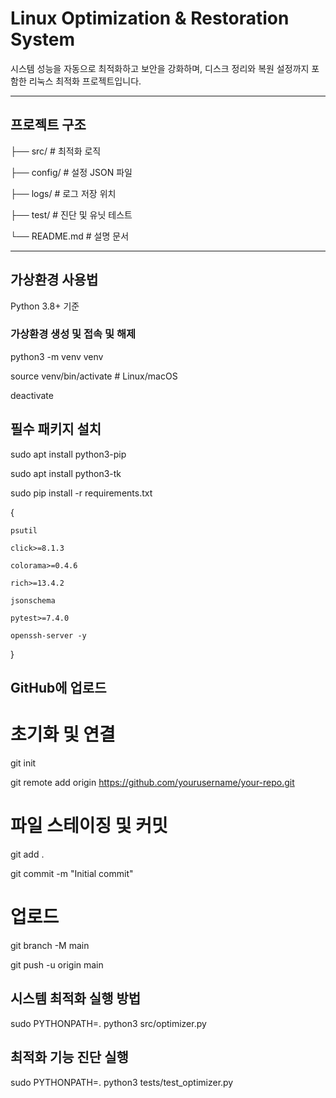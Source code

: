 # Linux Optimization & Restoration System

시스템 성능을 자동으로 최적화하고 보안을 강화하며, 디스크 정리와 복원 설정까지 포함한 리눅스 최적화 프로젝트입니다.

---

## 프로젝트 구조

├── src/ # 최적화 로직

├── config/ # 설정 JSON 파일

├── logs/ # 로그 저장 위치

├── test/ # 진단 및 유닛 테스트

└── README.md # 설명 문서

---

## 가상환경 사용법

Python 3.8+ 기준

### 가상환경 생성 및 접속 및 해제

python3 -m venv venv

source venv/bin/activate  # Linux/macOS

deactivate

## 필수 패키지 설치

sudo apt install python3-pip

sudo apt install python3-tk

sudo pip install -r requirements.txt

{

    psutil
    
    click>=8.1.3
    
    colorama>=0.4.6
    
    rich>=13.4.2
    
    jsonschema
    
    pytest>=7.4.0

    openssh-server -y
    
}

## GitHub에 업로드
# 초기화 및 연결
git init

git remote add origin https://github.com/yourusername/your-repo.git

# 파일 스테이징 및 커밋
git add .

git commit -m "Initial commit"

# 업로드
git branch -M main

git push -u origin main

## 시스템 최적화 실행 방법
sudo PYTHONPATH=. python3 src/optimizer.py

## 최적화 기능 진단 실행
sudo PYTHONPATH=. python3 tests/test_optimizer.py


